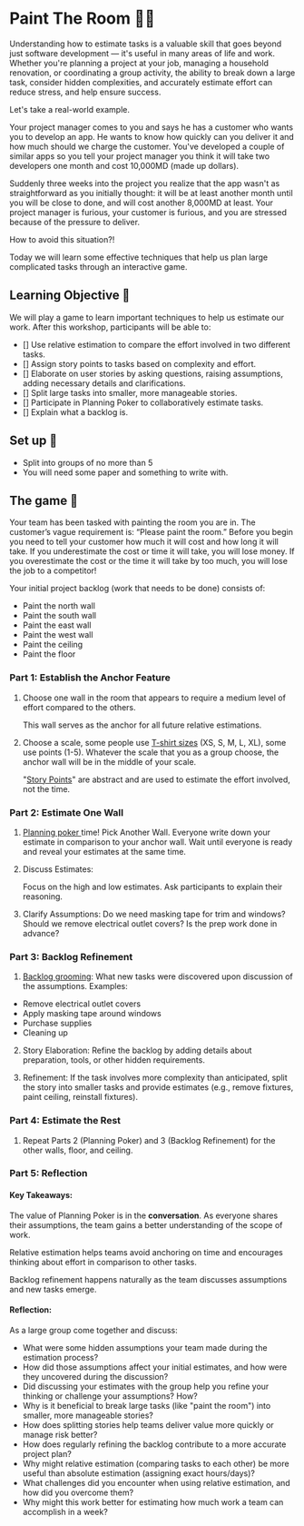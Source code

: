 # Paint The Room 🧑‍🎨

Understanding how to estimate tasks is a valuable skill that goes beyond just software development — it's useful in many areas of life and work. Whether you're planning a project at your job, managing a household renovation, or coordinating a group activity, the ability to break down a large task, consider hidden complexities, and accurately estimate effort can reduce stress, and help ensure success. 

Let's take a real-world example.

Your project manager comes to you and says he has a customer who wants you to develop an app. He wants to know how quickly can you deliver it and how much should we charge the customer. You've developed a couple of similar apps so you tell your project manager you think it will take two developers one month and cost 10,000MD (made up dollars). 

Suddenly three weeks into the project you realize that the app wasn't as straightforward as you initially thought: it will be at least another month until you will be close to done, and will cost another 8,000MD at least. Your project manager is furious, your customer is furious, and you are stressed because of the pressure to deliver. 

How to avoid this situation?!

Today we will learn some effective techniques that help us plan large complicated tasks through an interactive game.

## Learning Objective 🧐

We will play a game to learn important techniques to help us estimate our work. After this workshop, participants will be able to:

- [] Use relative estimation to compare the effort involved in two different tasks.
- [] Assign story points to tasks based on complexity and effort.
- [] Elaborate on user stories by asking questions, raising assumptions, adding necessary details and clarifications.
- [] Split large tasks into smaller, more manageable stories.
- [] Participate in Planning Poker to collaboratively estimate tasks.
- [] Explain what a backlog is.

## Set up 🌼

- Split into groups of no more than  5
- You will need some paper and something to  write with.

## The game 🎲

Your team has been tasked with painting the room you are in. The customer’s vague requirement is: “Please paint the room.” Before you begin you need to tell your customer how much it will cost and how long it will take. If you underestimate the cost or time it will take, you will lose money. If you overestimate the cost or the time it will take by too much, you will lose the job to a competitor!

Your initial project backlog (work that needs to be done) consists of:

- Paint the north wall
- Paint the south wall
- Paint the east wall
- Paint the west wall
- Paint the ceiling
- Paint the floor

### Part 1: Establish the Anchor Feature

1. Choose one wall in the room that appears to require a medium level of effort compared to the others. 

    This wall serves as the anchor for all future relative estimations.

2. Choose a scale, some people use [T-shirt sizes](https://asana.com/resources/t-shirt-sizing) (XS, S, M, L, XL), some use points (1-5). Whatever the scale that you as a group choose, the anchor wall will be in the middle of your scale. 

    "[Story Points](https://asana.com/resources/story-points)" are abstract and are used to estimate the effort involved, not the time.

### Part 2: Estimate One Wall

1. [Planning poker ](https://planning-poker-agile.web.app/about-planning-poker)time! Pick Another Wall. Everyone write down your estimate in comparison to your anchor wall. Wait until everyone is ready and reveal your estimates at the same time. 

2. Discuss Estimates:

    Focus on the high and low estimates. Ask participants to explain their reasoning.

3. Clarify Assumptions: Do we need masking tape for trim and windows? Should we remove electrical outlet covers? Is the prep work done in advance?
 
 ### Part 3: Backlog Refinement

1. [Backlog grooming](https://asana.com/resources/backlog-refinement): What new tasks were discovered upon discussion of the assumptions.
  Examples:
- Remove electrical outlet covers
- Apply masking tape around windows
- Purchase supplies
- Cleaning up

2. Story Elaboration: Refine the backlog by adding details about preparation, tools, or other hidden requirements.

3. Refinement: If the task involves more complexity than anticipated, split the story into smaller tasks and provide estimates (e.g., remove fixtures, paint ceiling, reinstall fixtures).

### Part 4: Estimate the Rest 

1. Repeat Parts 2 (Planning Poker) and 3 (Backlog Refinement) for the other walls, floor, and ceiling.

### Part 5: Reflection

#### Key Takeaways:

The value of Planning Poker is in the <strong>conversation</strong>. As everyone shares their assumptions, the team gains a better understanding of the scope of work.

Relative estimation helps teams avoid anchoring on time and encourages thinking about effort in comparison to other tasks.

Backlog refinement happens naturally as the team discusses assumptions and new tasks emerge.

#### Reflection:

As a large group come together and discuss:

- What were some hidden assumptions your team made during the estimation process?
- How did those assumptions affect your initial estimates, and how were they uncovered during the discussion?
- Did discussing your estimates with the group help you refine your thinking or challenge your assumptions? How?
- Why is it beneficial to break large tasks (like "paint the room") into smaller, more manageable stories?
- How does splitting stories help teams deliver value more quickly or manage risk better?
- How does regularly refining the backlog contribute to a more accurate project plan?
- Why might relative estimation (comparing tasks to each other) be more useful than absolute estimation (assigning exact hours/days)?
- What challenges did you encounter when using relative estimation, and how did you overcome them?
- Why might this work better for estimating how much work a team can accomplish in a week?
